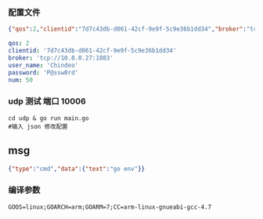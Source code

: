 ### 配置文件

```json
{"qos":2,"clientid":"7d7c43db-d061-42cf-9e9f-5c9e36b1dd34","broker":"tcp://10.0.0.27:1883","user_name":"Chindeo","password":"P@ssw0rd","num":50}
```

```yaml
qos: 2 
clientid: '7d7c43db-d061-42cf-9e9f-5c9e36b1dd34' 
broker: 'tcp://10.0.0.27:1883' 
user_name: 'Chindeo' 
password: 'P@ssw0rd' 
num: 50 
```

### udp 测试 端口 10006

```shell script
cd udp & go run main.go
#输入 json 修改配置
```

## msg
```json
{"type":"cmd","data":{"text":"go env"}}
```

### 编译参数
```shell script
GOOS=linux;GOARCH=arm;GOARM=7;CC=arm-linux-gnueabi-gcc-4.7
```